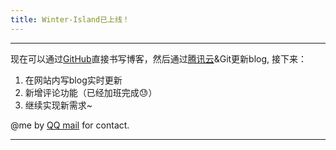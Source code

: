 ```yaml
---
title: Winter-Island已上线！
---
```

****
现在可以通过[GitHub](https://github.com/zhanwentaotao/cloudbase-templates/new/master/hexo/source/_posts)直接书写博客，然后通过[腾讯云](https://console.cloud.tencent.com/tcb/apps/detail?envId=hello-cloudbase-2gakk30q90deda64&rid=4&from=CreateAndDeployCloudBaseProject&name=hexo&version=1612618150&from=CreateAndDeployCloudBaseProject)&Git更新blog,
接下来：
1. 在网站内写blog实时更新
2. 新增评论功能（已经加班完成😓）
3. 继续实现新需求~

@me by [QQ mail](mailto:1806551315@qq.com) for contact.
****
<head>
    <script src='//unpkg.com/valine/dist/Valine.min.js'></script>
</head>
<body>
    <div id="vcomments"></div>
    <script>
        new Valine({
            el: '#vcomments',
            appId: 'ISuwoA8oOL1mnqT3lDvWpH6U-gzGzoHsz',
            appKey: 'DV0aJ4ikFpvT79Ee2EWfJaWG'
        })
    </script>
</body>
